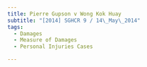 ```yaml
---
title: Pierre Gupson v Wong Kok Huay
subtitle: "[2014] SGHCR 9 / 14\_May\_2014"
tags:
  - Damages
  - Measure of Damages
  - Personal Injuries Cases

---
```


